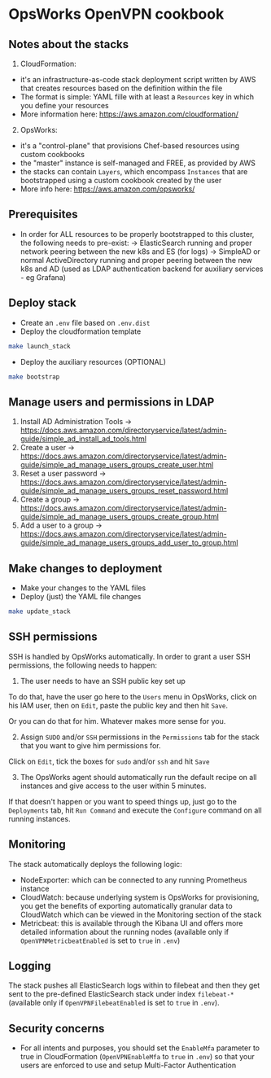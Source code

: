 # OpsWorks OpenVPN cookbook

## Notes about the stacks
1) CloudFormation:
- it's an infrastructure-as-code stack deployment script written by AWS that creates resources based on the definition within the file
- The format is simple: YAML fille with at least a `Resources` key in which you define your resources
- More information here: https://aws.amazon.com/cloudformation/

2) OpsWorks:
- it's a "control-plane" that provisions Chef-based resources using custom cookbooks
- the "master" instance is self-managed and FREE, as provided by AWS
- the stacks can contain `Layers`, which encompass `Instances` that are bootstrapped using a custom cookbook created by the user
- More info here: https://aws.amazon.com/opsworks/

## Prerequisites
* In order for ALL resources to be properly bootstrapped to this cluster, the following needs to pre-exist:
-> ElasticSearch running and proper network peering between the new k8s and ES (for logs)
-> SimpleAD or normal ActiveDirectory running and proper peering between the new k8s and AD (used as LDAP authentication backend for auxiliary services - eg Grafana)

## Deploy stack
* Create an `.env` file based on `.env.dist`
* Deploy the cloudformation template
```bash
make launch_stack
```
* Deploy the auxiliary resources (OPTIONAL)
```bash
make bootstrap
```

## Manage users and permissions in LDAP

1) Install AD  Administration Tools -> https://docs.aws.amazon.com/directoryservice/latest/admin-guide/simple_ad_install_ad_tools.html
2) Create a user -> https://docs.aws.amazon.com/directoryservice/latest/admin-guide/simple_ad_manage_users_groups_create_user.html
3) Reset a user password -> https://docs.aws.amazon.com/directoryservice/latest/admin-guide/simple_ad_manage_users_groups_reset_password.html
4) Create a group -> https://docs.aws.amazon.com/directoryservice/latest/admin-guide/simple_ad_manage_users_groups_create_group.html
5) Add a user to a group -> https://docs.aws.amazon.com/directoryservice/latest/admin-guide/simple_ad_manage_users_groups_add_user_to_group.html

## Make changes to deployment
* Make your changes to the YAML files
* Deploy (just) the YAML file changes
```bash
make update_stack
```

## SSH permissions

SSH is handled by OpsWorks automatically. In order to grant a user SSH permissions, the following needs to happen:
1) The user needs to have an SSH public key set up

To do that, have the user go here to the `Users` menu in OpsWorks, click on his IAM user, then on `Edit`, paste the public key and then hit `Save`.

Or you can do that for him. Whatever makes more sense for you.

2) Assign `SUDO` and/or `SSH` permissions in the `Permissions` tab for the stack that you want to give him permissions for.

Click on `Edit`, tick the boxes for `sudo` and/or `ssh` and hit `Save`

3) The OpsWorks agent should automatically run the default recipe on all instances and give access to the user within 5 minutes.

If that doesn't happen or you want to speed things up, just go to the `Deployments` tab, hit `Run Command` and execute the `Configure` command on all running instances.

## Monitoring
The stack automatically deploys the following logic:
- NodeExporter: which can be connected to any running Prometheus instance
- CloudWatch: because underlying system is OpsWorks for provisioning, you get the benefits of exporting automatically granular data to CloudWatch which can be viewed in the Monitoring section of the stack
- Metricbeat: this is available through the Kibana UI and offers more detailed information about the running nodes (available only if `OpenVPNMetricbeatEnabled` is set to `true` in `.env`)

## Logging
The stack pushes all ElasticSearch logs within to filebeat and then they get sent to the pre-defined ElasticSearch stack under index `filebeat-*`  (available only if `OpenVPNFilebeatEnabled` is set to `true` in `.env`).

## Security concerns
* For all intents and purposes, you should set the `EnableMfa` parameter to true in CloudFormation (`OpenVPNEnableMfa` to `true` in `.env`) so that your users are enforced to use and setup Multi-Factor Authentication
